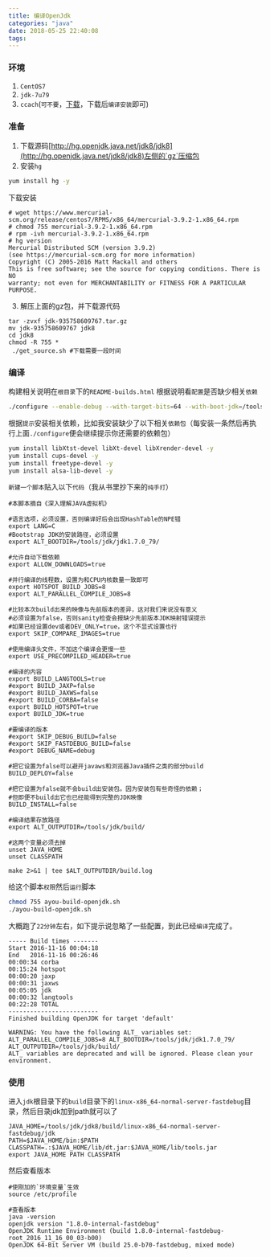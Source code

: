```yaml
---
title: 编译OpenJdk
categories: "java" 
date: 2018-05-25 22:40:08
tags:
---
```


### 环境
1. `CentOS7`
2. `jdk-7u79`
3. `ccach`(`可不要`，[下载](https://ccache.samba.org/download.html)，下载后`编译安装`即可)

### 准备
1. 下载源码[http://hg.openjdk.java.net/jdk8/jdk8](http://hg.openjdk.java.net/jdk8/jdk8)左侧的`gz`压缩包
2. 安装`hg`
```bash
yum install hg -y
```
  下载安装
```linux
# wget https://www.mercurial-scm.org/release/centos7/RPMS/x86_64/mercurial-3.9.2-1.x86_64.rpm
# chmod 755 mercurial-3.9.2-1.x86_64.rpm
# rpm -ivh mercurial-3.9.2-1.x86_64.rpm
# hg version
Mercurial Distributed SCM (version 3.9.2)
(see https://mercurial-scm.org for more information)
Copyright (C) 2005-2016 Matt Mackall and others
This is free software; see the source for copying conditions. There is NO
warranty; not even for MERCHANTABILITY or FITNESS FOR A PARTICULAR PURPOSE.
```
3. 解压上面的gz包，并下载源代码
```linux
tar -zvxf jdk-935758609767.tar.gz
mv jdk-935758609767 jdk8
cd jdk8
chmod -R 755 *
 ./get_source.sh #下载需要一段时间
```

### 编译
构建相关说明在`根目录`下的`README-builds.html`
根据说明看`配置`是否缺少相关`依赖`
```bash
./configure --enable-debug --with-target-bits=64 --with-boot-jdk=/tools/jdk/jdk1.7.0_79/
```
根据`提示`安装相关依赖，比如我安装缺少了以下相关`依赖包`（每安装一条然后再执行上面`./configure`便会继续提示你还需要的依赖包）
```bash
yum install libXtst-devel libXt-devel libXrender-devel -y
yum install cups-devel -y
yum install freetype-devel -y
yum install alsa-lib-devel -y
```

`新建一个脚本`贴入以下`代码`（我从书里抄下来的`纯手打`）
```shell
#本脚本摘自《深入理解JAVA虚拟机》

#语言选项，必须设置，否则编译好后会出现HashTable的NPE错
export LANG=C
#Bootstrap JDK的安装路径，必须设置
export ALT_BOOTDIR=/tools/jdk/jdk1.7.0_79/

#允许自动下载依赖
export ALLOW_DOWNLOADS=true

#并行编译的线程数，设置为和CPU内核数量一致即可
export HOTSPOT_BUILD_JOBS=8
export ALT_PARALLEL_COMPILE_JOBS=8

#比较本次build出来的映像与先前版本的差异，这对我们来说没有意义
#必须设置为false，否则sanity检查会报缺少先前版本JDK映射错误提示
#如果已经设置dev或者DEV_ONLY=true，这个不显式设置也行
export SKIP_COMPARE_IMAGES=true

#使用编译头文件，不加这个编译会更慢一些
export USE_PRECOMPILED_HEADER=true

#编译的内容
export BUILD_LANGTOOLS=true
#export BUILD_JAXP=false
#export BUILD_JAXWS=false
#export BUILD_CORBA=false
export BUILD_HOTSPOT=true
export BUILD_JDK=true

#要编译的版本
#export SKIP_DEBUG_BUILD=false
#export SKIP_FASTDEBUG_BUILD=false
#export DEBUG_NAME=debug

#把它设置为false可以避开javaws和浏览器Java插件之类的部分build
BUILD_DEPLOY=false

#把它设置为false就不会build出安装包。因为安装包有些奇怪的依赖；
#但即便不build出它也已经能得到完整的JDK映像
BUILD_INSTALL=false

#编译结果存放路径
export ALT_OUTPUTDIR=/tools/jdk/build/

#这两个变量必须去掉
unset JAVA_HOME
unset CLASSPATH

make 2>&1 | tee $ALT_OUTPUTDIR/build.log

```

给这个脚本`权限`然后`运行`脚本
```bash
chmod 755 ayou-build-openjdk.sh
./ayou-build-openjdk.sh
```

大概跑了`22分钟`左右，如下提示说忽略了一些配置，到此已经`编译`完成了。
```shell
----- Build times -------
Start 2016-11-16 00:04:18
End   2016-11-16 00:26:46
00:00:34 corba
00:15:24 hotspot
00:00:20 jaxp
00:00:31 jaxws
00:05:05 jdk
00:00:32 langtools
00:22:28 TOTAL
-------------------------
Finished building OpenJDK for target 'default'

WARNING: You have the following ALT_ variables set:
ALT_PARALLEL_COMPILE_JOBS=8 ALT_BOOTDIR=/tools/jdk/jdk1.7.0_79/ ALT_OUTPUTDIR=/tools/jdk/build/
ALT_ variables are deprecated and will be ignored. Please clean your environment.
```


### 使用
进入`jdk`根目录下的`build`目录下的`linux-x86_64-normal-server-fastdebug`目录，然后目录jdk加到path就可以了
```shell
JAVA_HOME=/tools/jdk/jdk8/build/linux-x86_64-normal-server-fastdebug/jdk
PATH=$JAVA_HOME/bin:$PATH
CLASSPATH=.:$JAVA_HOME/lib/dt.jar:$JAVA_HOME/lib/tools.jar
export JAVA_HOME PATH CLASSPATH
```

然后查看版本
```shell
#使刚加的`环境变量`生效
source /etc/profile

#查看版本
java -version
openjdk version "1.8.0-internal-fastdebug"
OpenJDK Runtime Environment (build 1.8.0-internal-fastdebug-root_2016_11_16_00_03-b00)
OpenJDK 64-Bit Server VM (build 25.0-b70-fastdebug, mixed mode)

```
